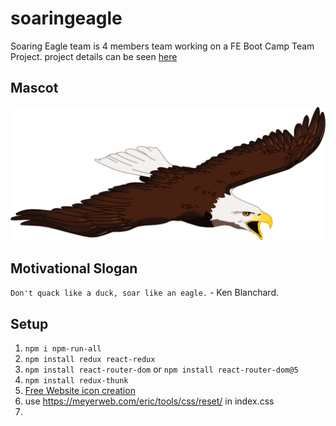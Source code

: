 # soaringeagle
Soaring Eagle team is 4 members team working on a FE Boot Camp Team Project. project details can be seen [here](projectdetails.md)

## Mascot
![](../images/soaringeagle-mascot-3.png)

## Motivational Slogan
`Don't quack like a duck, soar like an eagle.` - Ken Blanchard.

## Setup
1. `npm i npm-run-all`
2. `npm install redux react-redux`
3. `npm install react-router-dom` or `npm install react-router-dom@5`
4. `npm install redux-thunk`
5. [Free Website icon creation](https://www.flaticon.com)
6. use https://meyerweb.com/eric/tools/css/reset/ in index.css
7. 
